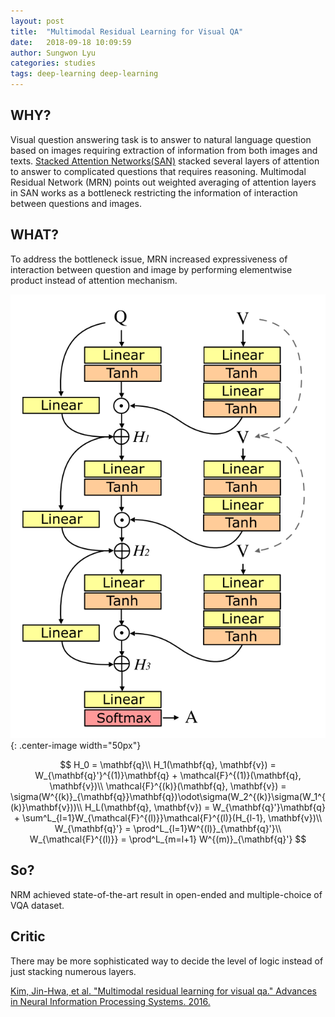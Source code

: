 ```yaml
---
layout: post
title:  "Multimodal Residual Learning for Visual QA"
date:   2018-09-18 10:09:59
author: Sungwon Lyu
categories: studies
tags: deep-learning deep-learning
---
```

## WHY? 
Visual question answering task is to answer to natural language question based on images requiring extraction of information from both images and texts. [Stacked Attention Networks(SAN)](https://lyusungwon.github.io/deep-learning/2018/09/19/san.html) stacked several layers of attention to answer to complicated questions that requires reasoning. Multimodal Residual Network (MRN) points out weighted averaging of attention layers in SAN works as a bottleneck restricting the information of interaction between questions and images. 

## WHAT?
To address the bottleneck issue, MRN increased expressiveness of interaction between question and image by performing elementwise product instead of attention mechanism.

![image](/assets/images/mrn.png){: .center-image width="50px"}

$$
H_0 = \mathbf{q}\\
H_1(\mathbf{q}, \mathbf{v}) = W_{\mathbf{q}'}^{(1)}\mathbf{q} + \mathcal{F}^{(1)}(\mathbf{q}, \mathbf{v})\\
\mathcal{F}^{(k)}(\mathbf{q}, \mathbf{v}) = \sigma(W^{(k)}_{\mathbf{q}}\mathbf{q})\odot\sigma(W_2^{(k)}\sigma(W_1^{(k)}\mathbf{v}))\\
H_L(\mathbf{q}, \mathbf{v}) =  W_{\mathbf{q}'}\mathbf{q} + \sum^L_{l=1}W_{\mathcal{F}^{(l)}}\mathcal{F}^{(l)}(H_{l-1}, \mathbf{v})\\
W_{\mathbf{q}'} = \prod^L_{l=1}W^{(l)}_{\mathbf{q}'}\\
W_{\mathcal{F}^{(l)}} = \prod^L_{m=l+1} W^{(m)}_{\mathbf{q}'}
$$

## So?
NRM achieved state-of-the-art result in open-ended and multiple-choice of VQA dataset.

## Critic
There may be more sophisticated way to decide the level of logic instead of just stacking numerous layers. 

[Kim, Jin-Hwa, et al. "Multimodal residual learning for visual qa." Advances in Neural Information Processing Systems. 2016.](http://papers.nips.cc/paper/6445-multimodal-residual-learning-for-visual-qa)
